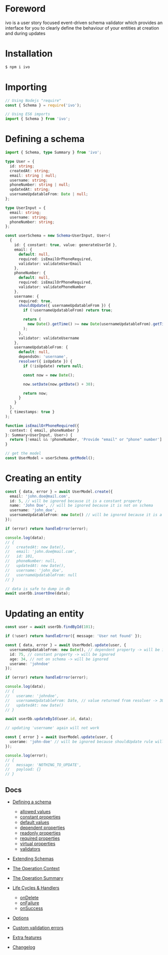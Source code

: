 # Foreword

ivo is a user story focused event-driven schema validator which provides an interface for you to clearly define the behaviour of your entities at creation and during updates

# Installation

```bash
$ npm i ivo
```

# Importing

```js
// Using Nodejs "require"
const { Schema } = require('ivo');

// Using ES6 imports
import { Schema } from 'ivo';
```

# Defining a schema

```ts
import { Schema, type Summary } from 'ivo';

type User = {
  id: string;
  createdAt: string;
  email: string | null;
  username: string;
  phoneNumber: string | null;
  updatedAt: string;
  usernameUpdatableFrom: Date | null;
};

type UserInput = {
  email: string;
  username: string;
  phoneNumber: string;
};

const userSchema = new Schema<UserInput, User>(
  {
    id: { constant: true, value: generateUserId },
    email: {
      default: null,
      required: isEmailOrPhoneRequired,
      validator: validateUserEmail
    },
    phoneNumber: {
      default: null,
      required: isEmailOrPhoneRequired,
      validator: validatePhoneNumber
    },
    username: {
      required: true,
      shouldUpdate({ usernameUpdatableFrom }) {
        if (!usernameUpdatableFrom) return true;

        return (
          new Date().getTime() >= new Date(usernameUpdatableFrom).getTime()
        );
      },
      validator: validateUsername
    },
    usernameUpdatableFrom: {
      default: null,
      dependsOn: 'username',
      resolver({ isUpdate }) {
        if (!isUpdate) return null;

        const now = new Date();

        now.setDate(now.getDate() + 30);

        return now;
      }
    }
  },
  { timestamps: true }
);

function isEmailOrPhoneRequired({
  context: { email, phoneNumber }
}: Summary<UserInput, User>) {
  return [!email && !phoneNumber, 'Provide "email" or "phone" number'] as const;
}

// get the model
const UserModel = userSchema.getModel();
```

# Creating an entity

```ts
const { data, error } = await UserModel.create({
  email: 'john.doe@mail.com',
  id: 5, // will be ignored because it is a constant property
  name: 'John Doe', // will be ignored because it is not on schema
  username: 'john_doe',
  usernameUpdatableFrom: new Date() // will be ignored because it is a dependent property
});

if (error) return handleError(error);

console.log(data);
// {
//   createdAt: new Date(),
//   email: 'john.doe@mail.com',
//   id: 101,
//   phoneNumber: null,
//   updatedAt: new Date(),
//   username: 'john_doe',
//   usernameUpdatableFrom: null
// }

// data is safe to dump in db
await userDb.insertOne(data);
```

# Updating an entity

```ts
const user = await userDb.findById(101);

if (!user) return handleError({ message: 'User not found' });

const { data, error } = await UserModel.update(user, {
  usernameUpdatableFrom: new Date(), // dependent property -> will be ignored
  id: 75, // constant property -> will be ignored
  age: 34, // not on schema -> will be ignored
  userame: 'johndoe'
});

if (error) return handleError(error);

console.log(data);
// {
//   userame: 'johndoe',
//   usernameUpdatableFrom: Date, // value returned from resolver -> 30days from now
//   updatedAt: new Date()
// }

await userDb.updateById(user.id, data);
```

```ts
// updating 'username' again will not work

const { error } = await UserModel.update(user, {
  userame: 'john-doe' // will be ignored because shouldUpdate rule will return false
});

console.log(error);
// {
//   message: 'NOTHING_TO_UPDATE',
//   payload: {}
// }
```

## Docs

- [Defining a schema](./docs/v1.1.0/index.md#defining-a-schema)
  - [allowed values](./docs/v1.1.0/definitions/allowed-values.md#allowed-values)
  - [constant properties](./docs/v1.1.0/definitions/constants.md#constant-properties)
  - [default values](./docs/v1.1.0/definitions/defaults.md#default-values)
  - [dependent properties](./docs/v1.1.0/definitions/dependents.md#dependent-properties)
  - [readonly properties](./docs/v1.1.0/definitions/readonly.md#readonly-properties)
  - [required properties](./docs/v1.1.0/definitions/required.md#required-properties)
  - [virtual properties](./docs/v1.1.0/definitions/virtuals.md#virtual-properties)
  - [validators](./docs/v1.1.0/validators/index.md#validators)
- [Extending Schemas](./docs/v1.1.0/definitions/extend-schemas.md#extending-schemas)
- [The Operation Context](./docs/v1.1.0/life-cycles.md#the-operation-contextt)
- [The Operation Summary](./docs/v1.1.0/life-cycles.md#the-operation-summary)
- [Life Cycles & Handlers](./docs/v1.1.0/life-cycles.md#life-cycle-listeners)

  - [onDelete](./docs/v1.1.0/life-cycles.md#ondelete)
  - [onFailure](./docs/v1.1.0/life-cycles.md#onfailure)
  - [onSuccess](./docs/v1.1.0/life-cycles.md#onsuccess)

- [Options](./docs/v1.1.0/index.md#options)
- [Custom validation errors](./docs/v1.1.0/index.md#errortool)
- [Extra features](./docs/v1.1.0/life-cycles.md#context-options)

- [Changelog](./docs/CHANGELOG.md#changelog)

